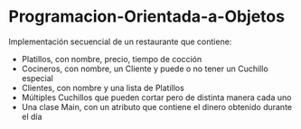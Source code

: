 # Programacion-Orientada-a-Objetos

Implementación secuencial de un restaurante que contiene: 

* Platillos, con nombre, precio, tiempo de cocción
* Cocineros, con nombre, un Cliente y puede o no tener un Cuchillo especial
* Clientes, con nombre y una lista de Platillos
* Múltiples Cuchillos que pueden cortar pero de distinta manera cada uno
* Una clase Main, con un atributo que contiene el dinero obtenido durante el día
